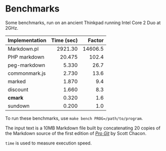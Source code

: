 # Benchmarks

Some benchmarks, run on an ancient Thinkpad running Intel Core 2 Duo at 2GHz.

|Implementation |  Time (sec)| Factor  |
|---------------|-----------:|--------:|
| Markdown.pl   | 2921.30    | 14606.5 |
| PHP markdown  | 20.475     |   102.4 |
| peg-markdown  | 5.330      |    26.7 |
| commonmark.js | 2.730      |    13.6 |
| marked        | 1.870      |     9.4 |
| discount      | 1.660      |     8.3 |
| **cmark**     | 0.320      |     1.6 |
| sundown       | 0.200      |     1.0 |

To run these benchmarks, use `make bench PROG=/path/to/program`.

The input text is a 10MB Markdown file built by concatenating 20 copies
of the Markdown source of the first edition of [*Pro
Git*](https://github.com/progit/progit/tree/master/en) by Scott Chacon.

`time` is used to measure execution speed.

